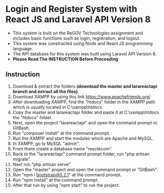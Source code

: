 # Login and Register System with React JS and Laravel API Version 8
- This system is built on the ReGOV Technologies assignment and includes basic functions such as login, registration, and logout.
- This system was constructed using Node and React JS programming language.
- The API database for this system was built using Laravel API Version 8.
- **Please Read The INSTRUCTION Before Proceeding**


## Instruction 
1. Download & extract the folders **(download the master and larareactapi branch and extract all the files)**.
2. Download XAMPP by using this  link https://www.apachefriends.org/
3. After downloading XAMPP, find the "htdocs" folder in the XAMPP path which is usually located in C:\xampp\htdocs.
4. Copy the master and larareactapi folder and paste it at C:\xampp\htdocs the "htdocs" folder.
5. Next, open the project "larareactapi" and open the command prompt or GitBash.
6. Run "composer install" at the command prompt.
7. Run the XAMPP and start the modules which are Apache and MySQL.
8. In XAMPP, go to MySQL "admin".
9. From there create a database name "reactecom".
10. Back to the "larareactapi" command prompt folder, run "php artisan migrate".
11. Next run "php artisan serve"
14. Open the "master" project and open the command prompt or "GitBash"
15. Run "npm i bootstrap@5.2.1" at the command prompt.
15. Run "npm install" at the command prompt.
16. After that run by using "npm start" to run the project.








